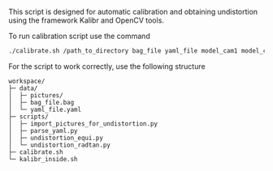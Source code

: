 This script is designed for automatic calibration and obtaining undistortion using the framework Kalibr and OpenCV tools.

To run calibration script use the command 
```bash
./calibrate.sh /path_to_directory bag_file yaml_file model_cam1 model_cam2 topic1 topic2
```

For the script to work correctly, use the following structure
```
workspace/
├─ data/
│  ├─ pictures/
│  ├─ bag_file.bag
│  └─ yaml_file.yaml
├─ scripts/
│  ├─ import_pictures_for_undistortion.py
│  ├─ parse_yaml.py
│  ├─ undistortion_equi.py
│  └─ undistortion_radtan.py
├─ calibrate.sh
└─ kalibr_inside.sh
```
